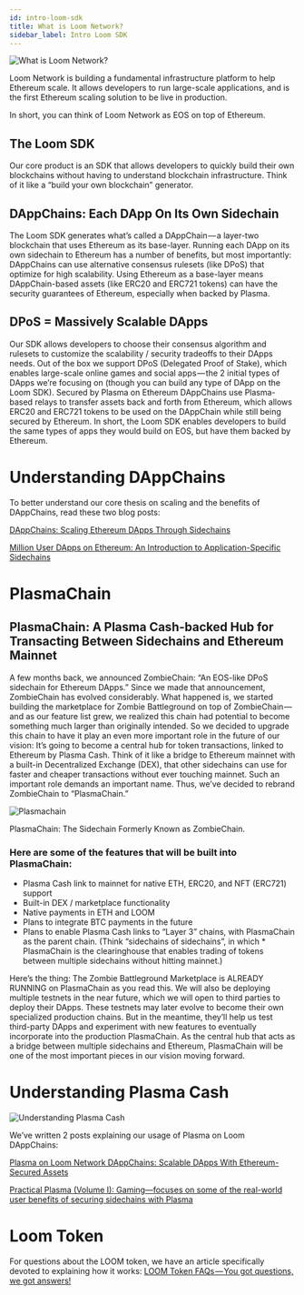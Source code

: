 ```yaml
---
id: intro-loom-sdk
title: What is Loom Network?
sidebar_label: Intro Loom SDK 
---
```


![What is Loom Network?](/developers/docs/img/what-is-loom.png)

Loom Network is building a fundamental infrastructure platform to help Ethereum scale.
It allows developers to run large-scale applications, and is the first Ethereum scaling solution to be live in production.

In short, you can think of Loom Network as EOS on top of Ethereum.

## The Loom SDK
Our core product is an SDK that allows developers to quickly build their own blockchains without having to understand blockchain infrastructure. Think of it like a “build your own blockchain” generator.

## DAppChains: Each DApp On Its Own Sidechain
The Loom SDK generates what’s called a DAppChain — a layer-two blockchain that uses Ethereum as its base-layer.
Running each DApp on its own sidechain to Ethereum has a number of benefits, but most importantly:
DAppChains can use alternative consensus rulesets (like DPoS) that optimize for high scalability.
Using Ethereum as a base-layer means DAppChain-based assets (like ERC20 and ERC721 tokens) can have the security guarantees of Ethereum, especially when backed by Plasma.

## DPoS = Massively Scalable DApps
Our SDK allows developers to choose their consensus algorithm and rulesets to customize the scalability / security tradeoffs to their DApps needs.
Out of the box we support DPoS (Delegated Proof of Stake), which enables large-scale online games and social apps — the 2 initial types of DApps we’re focusing on (though you can build any type of DApp on the Loom SDK).
Secured by Plasma on Ethereum
DAppChains use Plasma-based relays to transfer assets back and forth from Ethereum, which allows ERC20 and ERC721 tokens to be used on the DAppChain while still being secured by Ethereum.
In short, the Loom SDK enables developers to build the same types of apps they would build on EOS, but have them backed by Ethereum.

# Understanding DAppChains
To better understand our core thesis on scaling and the benefits of DAppChains, read these two blog posts:

[DAppChains: Scaling Ethereum DApps Through Sidechains](https://medium.com/loom-network/dappchains-scaling-ethereum-dapps-through-sidechains-f99e51fff447)

[Million User DApps on Ethereum: An Introduction to Application-Specific Sidechains](https://medium.com/loom-network/million-user-dapps-on-ethereum-an-introduction-to-application-specific-sidechains-c0fdc288c5e5)

# PlasmaChain

## PlasmaChain: A Plasma Cash-backed Hub for Transacting Between Sidechains and Ethereum Mainnet
A few months back, we announced ZombieChain: “An EOS-like DPoS sidechain for Ethereum DApps.”
Since we made that announcement, ZombieChain has evolved considerably.
What happened is, we started building the marketplace for Zombie Battleground on top of ZombieChain — and as our feature list grew, we realized this chain had potential to become something much larger than originally intended.
So we decided to upgrade this chain to have it play an even more important role in the future of our vision: It’s going to become a central hub for token transactions, linked to Ethereum by Plasma Cash.
Think of it like a bridge to Ethereum mainnet with a built-in Decentralized Exchange (DEX), that other sidechains can use for faster and cheaper transactions without ever touching mainnet.
Such an important role demands an important name. Thus, we’ve decided to rebrand ZombieChain to “PlasmaChain.”

![Plasmachain](/developers/docs/img/plasmachain_diagram.png)

PlasmaChain: The Sidechain Formerly Known as ZombieChain.
### Here are some of the features that will be built into PlasmaChain:
* Plasma Cash link to mainnet for native ETH, ERC20, and NFT (ERC721) support
* Built-in DEX / marketplace functionality
* Native payments in ETH and LOOM
* Plans to integrate BTC payments in the future
* Plans to enable Plasma Cash links to “Layer 3” chains, with PlasmaChain as the parent chain. (Think “sidechains of sidechains”, in which * PlasmaChain is the clearinghouse that enables trading of tokens between multiple sidechains without hitting mainnet.)

Here’s the thing: The Zombie Battleground Marketplace is ALREADY RUNNING on PlasmaChain as you read this.
We will also be deploying multiple testnets in the near future, which we will open to third parties to deploy their DApps.
These testnets may later evolve to become their own specialized production chains. But in the meantime, they’ll help us test third-party DApps and experiment with new features to eventually incorporate into the production PlasmaChain.
As the central hub that acts as a bridge between multiple sidechains and Ethereum, PlasmaChain will be one of the most important pieces in our vision moving forward.

# Understanding Plasma Cash

![Understanding Plasma Cash](/developers/docs/img/plasma.jpg)

We’ve written 2 posts explaining our usage of Plasma on Loom DAppChains:

[Plasma on Loom Network DAppChains: Scalable DApps With Ethereum-Secured Assets](https://medium.com/loom-network/loom-network-plasma-5e86caaadef2)

[Practical Plasma (Volume I): Gaming—focuses on some of the real-world user benefits of securing sidechains with Plasma](https://medium.com/loom-network/practical-plasma-volume-i-gaming-9cfd3f971734)


# Loom Token

For questions about the LOOM token, we have an article specifically devoted to explaining how it works:
[LOOM Token FAQs — You got questions, we got answers!](https://medium.com/loom-network/loom-token-faqs-you-got-questions-we-got-answers-2d3c9185b4d0)